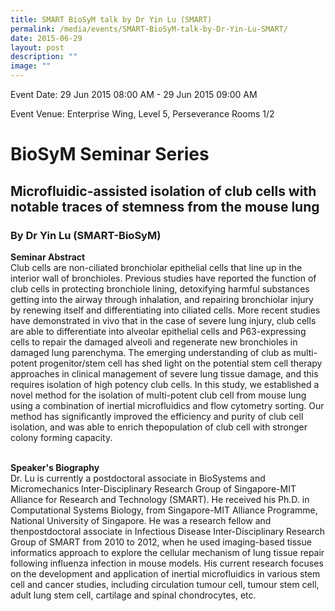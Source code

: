 ```yaml
---
title: SMART BioSyM talk by Dr Yin Lu (SMART)
permalink: /media/events/SMART-BioSyM-talk-by-Dr-Yin-Lu-SMART/
date: 2015-06-29
layout: post
description: ""
image: ""
---
```

Event Date: 29 Jun 2015 08:00 AM - 29 Jun 2015 09:00 AM

Event Venue: Enterprise Wing, Level 5, Perseverance Rooms 1/2

BioSyM Seminar Series
=====================

Microfluidic-assisted isolation of club cells with notable traces of stemness from the mouse lung
-------------------------------------------------------------------------------------------------
### By Dr Yin Lu (SMART-BioSyM)

**Seminar Abstract**  
Club cells are non-ciliated bronchiolar epithelial cells that line up in the interior wall of bronchioles. Previous studies have reported the function of club cells in protecting bronchiole lining, detoxifying harmful substances getting into the airway through inhalation, and repairing bronchiolar injury by renewing itself and differentiating into ciliated cells. More recent studies have demonstrated in vivo that in the case of severe lung injury, club cells are able to differentiate into alveolar epithelial cells and P63-expressing cells to repair the damaged alveoli and regenerate new bronchioles in damaged lung parenchyma. The emerging understanding of club as multi-potent progenitor/stem cell has shed light on the potential stem cell therapy approaches in clinical management of severe lung tissue damage, and this requires isolation of high potency club cells. In this study, we established a novel method for the isolation of multi-potent club cell from mouse lung using a combination of inertial microfluidics and flow cytometry sorting. Our method has significantly improved the efficiency and purity of club cell isolation, and was able to enrich thepopulation of club cell with stronger colony forming capacity.  
   

**Speaker's Biography**  
Dr. Lu is currently a postdoctoral associate in BioSystems and Micromechanics Inter-Disciplinary Research Group of Singapore-MIT Alliance for Research and Technology (SMART). He received his Ph.D. in Computational Systems Biology, from Singapore-MIT Alliance Programme, National University of Singapore. He was a research fellow and thenpostdoctoral associate in Infectious Disease Inter-Disciplinary Research Group of SMART from 2010 to 2012, when he used imaging-based tissue informatics approach to explore the cellular mechanism of lung tissue repair following influenza infection in mouse models. His current research focuses on the development and application of inertial microfluidics in various stem cell and cancer studies, including circulation tumour cell, tumour stem cell, adult lung stem cell, cartilage and spinal chondrocytes, etc.